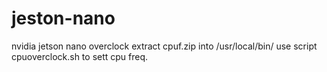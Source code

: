 # jeston-nano
nvidia jetson nano overclock
extract cpuf.zip into  /usr/local/bin/
use script cpuoverclock.sh to sett cpu freq.
